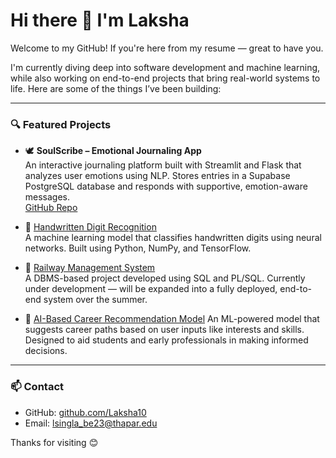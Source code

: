# Hi there 👋 I'm Laksha

Welcome to my GitHub! If you're here from my resume — great to have you.

I'm currently diving deep into software development and machine learning, while also working on end-to-end projects that bring real-world systems to life. Here are some of the things I’ve been building:

---

### 🔍 Featured Projects

- 🕊️ **SoulScribe – Emotional Journaling App**  
An interactive journaling platform built with Streamlit and Flask that analyzes user emotions using NLP. Stores entries in a Supabase PostgreSQL database and responds with supportive, emotion-aware messages.  
[GitHub Repo](https://github.com/Laksha10/soulscribe_api)

- 🧠 [Handwritten Digit Recognition](https://github.com/Laksha10/Handwritten-Digit-Recognition)  
  A machine learning model that classifies handwritten digits using neural networks. Built using Python, NumPy, and TensorFlow.

- 🚉 [Railway Management System](https://github.com/Laksha10/Railway-Management-System)  
  A DBMS-based project developed using SQL and PL/SQL. Currently under development — will be expanded into a fully deployed, end-to-end system over the summer.

- 🧭 [AI-Based Career Recommendation Model](https://github.com/Laksha10/Career-Recommendation-AI)
  An ML-powered model that suggests career paths based on user inputs like interests and skills. Designed to aid students and early professionals in making informed decisions.
  

---

### 📫 Contact

- GitHub: [github.com/Laksha10](https://github.com/Laksha10)  
- Email: lsingla_be23@thapar.edu

Thanks for visiting 😊


<!---
Laksha10/Laksha10 is a ✨ special ✨ repository because its `README.md` (this file) appears on your GitHub profile.
You can click the Preview link to take a look at your changes.
--->
